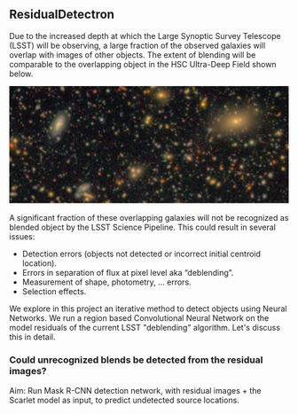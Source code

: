 ## ResidualDetectron

Due to the increased depth at which the Large Synoptic Survey Telescope (LSST) will be observing, a large fraction of the observed galaxies will overlap with images of other objects. The extent of blending will be comparable to the overlapping object in the HSC Ultra-Deep Field shown below.

<img src="imgs/hsc_image.png" alt="HSC COSMOS Ultra-Deep Field" width="600"/>

A significant fraction of these overlapping galaxies will not be recognized as blended object by the LSST Science Pipeline. This could result in several issues:
* Detection errors (objects not detected or incorrect initial centroid location).
* Errors in separation of flux at pixel level aka “deblending”.
* Measurement of shape, photometry, … errors.
* Selection effects.

We explore in this project an iterative method to detect objects using Neural Networks. We run a region based Convolutional Neural Network on the model residuals of the current LSST "deblending" algorithm. Let's discuss this in detail.

### Could unrecognized blends be detected from the residual images?
Aim: Run Mask R-CNN detection network, with residual images + the Scarlet model as input, to predict undetected source locations.


